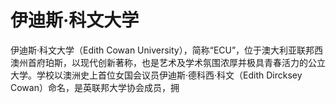 # 伊迪斯·科文大学

伊迪斯·科文大学（Edith Cowan University），简称“ECU”，位于澳大利亚联邦西澳州首府珀斯，以现代创新著称，也是艺术及学术氛围浓厚并极具青春活力的公立大学。学校以澳洲史上首位女国会议员伊迪斯·德科西·科文（Edith Dircksey Cowan）命名，是英联邦大学协会成员，拥